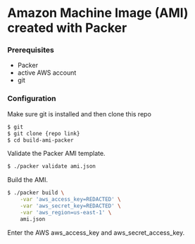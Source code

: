 # Amazon Machine Image (AMI) created with Packer

### Prerequisites

  - Packer
  - active AWS account
  - git

### Configuration
Make sure git is installed and then clone this repo
```sh
$ git
$ git clone {repo link}
$ cd build-ami-packer
```
Validate the Packer AMI template.
```sh
$ ./packer validate ami.json
```
Build the AMI.

```sh
$ ./packer build \
    -var 'aws_access_key=REDACTED' \
    -var 'aws_secret_key=REDACTED' \
    -var 'aws_region=us-east-1' \
    ami.json
```
Enter the AWS aws_access_key and aws_secret_access_key.
